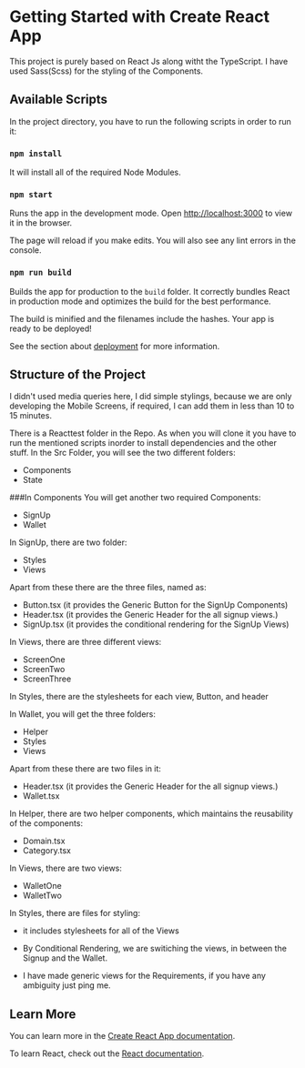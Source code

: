 # Getting Started with Create React App

This project is purely based on React Js along witht the TypeScript.
I have used Sass(Scss) for the styling of the Components.

## Available Scripts

In the project directory, you have to run the following scripts in order to run it:

### `npm install`

It will install all of the required Node Modules.

### `npm start`

Runs the app in the development mode.
Open [http://localhost:3000](http://localhost:3000) to view it in the browser.

The page will reload if you make edits.
You will also see any lint errors in the console.

### `npm run build`

Builds the app for production to the `build` folder.
It correctly bundles React in production mode and optimizes the build for the best performance.

The build is minified and the filenames include the hashes.
Your app is ready to be deployed!

See the section about [deployment](https://facebook.github.io/create-react-app/docs/deployment) for more information.

## Structure of the Project

I didn't used media queries here, I did simple stylings, because we are only developing the Mobile Screens, if required, I can add them in less than 10 to 15 minutes.

There is a Reacttest folder in the Repo. As when you will clone it you have to run the mentioned scripts inorder to install dependencies and the other stuff.
In the Src Folder, you will see the two different folders:

- Components
- State

###In Components
You will get another two required Components:

- SignUp
- Wallet

In SignUp, there are two folder:

- Styles
- Views

Apart from these there are the three files, named as:

- Button.tsx (it provides the Generic Button for the SignUp Components)
- Header.tsx (it provides the Generic Header for the all signup views.)
- SignUp.tsx (it provides the conditional rendering for the SignUp Views)

In Views, there are three different views:

- ScreenOne
- ScreenTwo
- ScreenThree

In Styles, there are the stylesheets for each view, Button, and header

In Wallet, you will get the three folders:

- Helper
- Styles
- Views

Apart from these there are two files in it:

- Header.tsx (it provides the Generic Header for the all signup views.)
- Wallet.tsx

In Helper, there are two helper components, which maintains the reusability of the components:

- Domain.tsx
- Category.tsx

In Views, there are two views:

- WalletOne
- WalletTwo

In Styles, there are files for styling:

- it includes stylesheets for all of the Views

- By Conditional Rendering, we are switiching the views, in between the Signup and the Wallet.
- I have made generic views for the Requirements, if you have any ambiguity just ping me.

## Learn More

You can learn more in the [Create React App documentation](https://facebook.github.io/create-react-app/docs/getting-started).

To learn React, check out the [React documentation](https://reactjs.org/).
